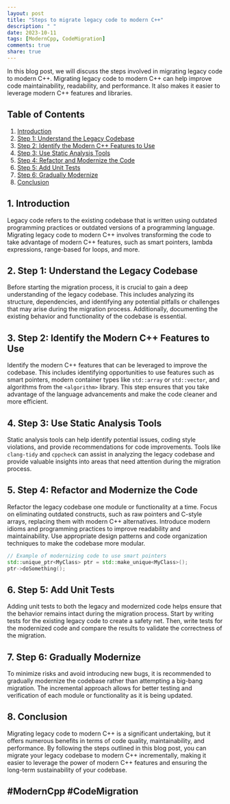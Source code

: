 ```yaml
---
layout: post
title: "Steps to migrate legacy code to modern C++"
description: " "
date: 2023-10-11
tags: [ModernCpp, CodeMigration]
comments: true
share: true
---
```


In this blog post, we will discuss the steps involved in migrating legacy code to modern C++. Migrating legacy code to modern C++ can help improve code maintainability, readability, and performance. It also makes it easier to leverage modern C++ features and libraries.

## Table of Contents

1. [Introduction](#introduction)
2. [Step 1: Understand the Legacy Codebase](#step-1-understand-the-legacy-codebase)
3. [Step 2: Identify the Modern C++ Features to Use](#step-2-identify-the-modern-c-features-to-use)
4. [Step 3: Use Static Analysis Tools](#step-3-use-static-analysis-tools)
5. [Step 4: Refactor and Modernize the Code](#step-4-refactor-and-modernize-the-code)
6. [Step 5: Add Unit Tests](#step-5-add-unit-tests)
7. [Step 6: Gradually Modernize](#step-6-gradually-modernize)
8. [Conclusion](#conclusion)

## 1. Introduction
Legacy code refers to the existing codebase that is written using outdated programming practices or outdated versions of a programming language. Migrating legacy code to modern C++ involves transforming the code to take advantage of modern C++ features, such as smart pointers, lambda expressions, range-based for loops, and more.

## 2. Step 1: Understand the Legacy Codebase
Before starting the migration process, it is crucial to gain a deep understanding of the legacy codebase. This includes analyzing its structure, dependencies, and identifying any potential pitfalls or challenges that may arise during the migration process. Additionally, documenting the existing behavior and functionality of the codebase is essential.

## 3. Step 2: Identify the Modern C++ Features to Use
Identify the modern C++ features that can be leveraged to improve the codebase. This includes identifying opportunities to use features such as smart pointers, modern container types like `std::array` or `std::vector`, and algorithms from the `<algorithm>` library. This step ensures that you take advantage of the language advancements and make the code cleaner and more efficient.

## 4. Step 3: Use Static Analysis Tools
Static analysis tools can help identify potential issues, coding style violations, and provide recommendations for code improvements. Tools like `clang-tidy` and `cppcheck` can assist in analyzing the legacy codebase and provide valuable insights into areas that need attention during the migration process.

## 5. Step 4: Refactor and Modernize the Code
Refactor the legacy codebase one module or functionality at a time. Focus on eliminating outdated constructs, such as raw pointers and C-style arrays, replacing them with modern C++ alternatives. Introduce modern idioms and programming practices to improve readability and maintainability. Use appropriate design patterns and code organization techniques to make the codebase more modular.

```cpp
// Example of modernizing code to use smart pointers
std::unique_ptr<MyClass> ptr = std::make_unique<MyClass>();
ptr->doSomething();
```

## 6. Step 5: Add Unit Tests
Adding unit tests to both the legacy and modernized code helps ensure that the behavior remains intact during the migration process. Start by writing tests for the existing legacy code to create a safety net. Then, write tests for the modernized code and compare the results to validate the correctness of the migration.

## 7. Step 6: Gradually Modernize
To minimize risks and avoid introducing new bugs, it is recommended to gradually modernize the codebase rather than attempting a big-bang migration. The incremental approach allows for better testing and verification of each module or functionality as it is being updated.

## 8. Conclusion
Migrating legacy code to modern C++ is a significant undertaking, but it offers numerous benefits in terms of code quality, maintainability, and performance. By following the steps outlined in this blog post, you can migrate your legacy codebase to modern C++ incrementally, making it easier to leverage the power of modern C++ features and ensuring the long-term sustainability of your codebase.

## #ModernCpp #CodeMigration
